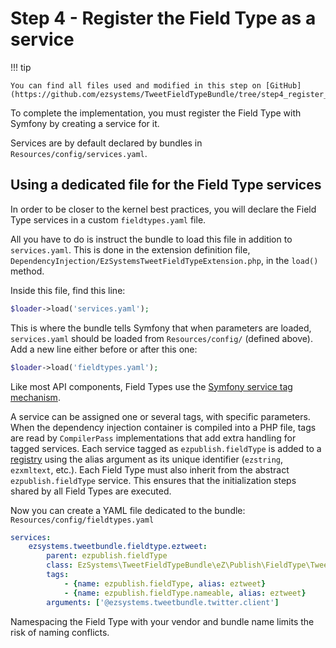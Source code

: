 # Step 4 - Register the Field Type as a service

!!! tip

    You can find all files used and modified in this step on [GitHub](https://github.com/ezsystems/TweetFieldTypeBundle/tree/step4_register_the_field_type_as_a_service_v2).

To complete the implementation, you must register the Field Type with Symfony by creating a service for it.

Services are by default declared by bundles in `Resources/config/services.yaml`.

## Using a dedicated file for the Field Type services

In order to be closer to the kernel best practices, you will declare the Field Type services in a custom `fieldtypes.yaml` file.

All you have to do is instruct the bundle to load this file in addition to `services.yaml`.
This is done in the extension definition file, `DependencyInjection/EzSystemsTweetFieldTypeExtension.php`, in the `load()` method.

Inside this file, find this line:

``` php
$loader->load('services.yaml');
```

This is where the bundle tells Symfony that when parameters are loaded, `services.yaml` should be loaded from `Resources/config/` (defined above).
Add a new line either before or after this one:

``` php
$loader->load('fieldtypes.yaml');
```

Like most API components, Field Types use the [Symfony service tag mechanism](http://symfony.com/doc/3.4/service_container/tags.html).

A service can be assigned one or several tags, with specific parameters. When the dependency injection container is compiled into a PHP file, tags are read by `CompilerPass` implementations that add extra handling for tagged services. Each service tagged as `ezpublish.fieldType` is added to a [registry](http://martinfowler.com/eaaCatalog/registry.html) using the alias argument as its unique identifier (`ezstring`, `ezxmltext`, etc.). Each Field Type must also inherit from the abstract `ezpublish.fieldType` service. This ensures that the initialization steps shared by all Field Types are executed.

Now you can create a YAML file dedicated to the bundle: `Resources/config/fieldtypes.yaml`

``` yaml
services:
    ezsystems.tweetbundle.fieldtype.eztweet:
        parent: ezpublish.fieldType
        class: EzSystems\TweetFieldTypeBundle\eZ\Publish\FieldType\Tweet\Type
        tags:
            - {name: ezpublish.fieldType, alias: eztweet}
            - {name: ezpublish.fieldType.nameable, alias: eztweet}
        arguments: ['@ezsystems.tweetbundle.twitter.client']
```

Namespacing the Field Type with your vendor and bundle name limits the risk of naming conflicts.
